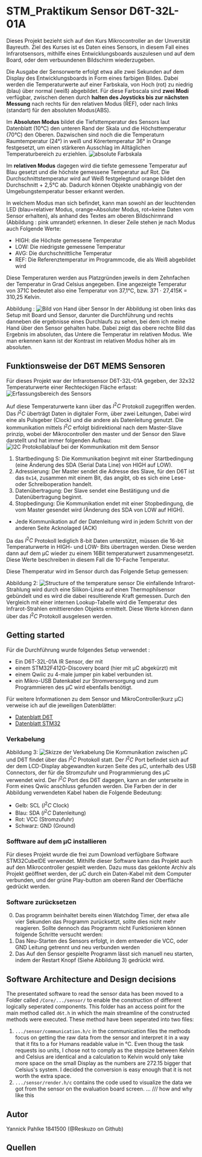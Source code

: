 # STM_Praktikum Sensor D6T-32L-01A
Dieses Projekt bezieht sich auf den Kurs Mikrocontroller an der Unversität Bayreuth. Ziel des Kurses ist es Daten eines Sensors, in diesem Fall eines Infrarotsensors, mithilfe eines Entwicklungsboards auszulesen und auf dem Board, oder dem verbuundenen Bildschirm wiederzugeben.



Die Ausgabe der Sensorwerte erfolgt etwa alle zwei Sekunden auf dem Display des Entwicklungsboards in Form eines farbigen Bildes. Dabei werden die Temperaturwerte auf einer Farbskala, von Hoch (rot) zu niedrig (blau) über normal (weiß) abgebildet. Für diese Farbscala sind **zwei Modi** verfügbar, zwischen denen durch **halten des Joysticks bis zur nächsten Messung** nach rechts für den relativen Modus (REF), oder nach links (standart) für den absoluten Modus(ABS). 

Im **Absoluten Modus** bildet die Tiefsttemperatur des Sensors laut Datenblatt (10°C) den unteren Rand der Skala und die Höchsttemperatur (70°C) den Oberen. Dazwischen sind noch die die Temperaturn Raumtemperatur (24°) in weiß und Körertemperatur 36° in Orange festgesetzt, um einen stärkeren Ausschlag im Alltäglichen Temperaturbereich zu erziehlen. 
![absolute Farbskala](./images/color_schema.png)

Im **relativen Modus** dagegen wird die tiefste gemessene Temperatur auf Blau gesetzt und die höchste gemessene Temperatur auf Rot. Die Durchschnittstemperatur wird auf Weiß festgelegtund orange bildet den Durchschnitt + 2,5°C ab. Dadurch können Objekte unabhängig von der Umgebungstemperatur besser erkannt werden. 

In welchem Modus man sich befindet, kann man sowohl an der leuchtenden LED (blau=relativer Modus, orange=Absoluter Modus, rot=keine Daten vom Sensor erhalten), als anhand des Textes am oberen Bildschirmrand (Abbildung : pink umrandet) erkennen. In dieser Zeile stehen je nach Modus auch Folgende Werte:
* HIGH: die Höchste gemessene Temperatur
* LOW: Die niedrigste gemessene Temperatur
* AVG: Die durchschnittliche Temperatur
* REF: Die Referenztemperatur im Programmcode, die als Weiß abgebildet wird

Diese Temperaturen werden aus Platzgründen jeweils in dem Zehnfachen der Temperatur in Grad Celsius angegeben. Eine angezeigte Temperatur von 371C bedeutet also eine Temperatur von 37,1°C, bzw. 371 $\cdot$ 27,415K = 310,25 Kelvin.

Abbildung : 
![Bild von Hand über Sensor](./images/handywork..png)
 In der Abbildung ist oben links das Setup mit Board und Sensor, darunter die Durchführung und rechts danneben die ergebnisse eines Durchlaufs zu sehen, bei dem ich meine Hand über den Sensor gehalten habe. Dabei zeigt das obere rechte Bild das Ergebnis im absoluten, das Untere die Temperatur im relativen Modus. Wie man erkennen kann ist der Kontrast im relativen Modus höher als im absoluten. 

## Funktionsweise der D6T MEMS Sensoren
Für dieses Projekt war der Infrarotsensor D6T-32L-01A gegeben, der 32x32 Temperaturwerte einer Rechteckigen Fläche erfasst:
![Erfassungsbereich des Sensors](./images/sensor_coverage.png)

Auf diese Temperaturwerte kann über das $I^2C$ Protokoll zugegriffen werden. Das $I^2C$ überträgt Daten in digitaler Form, über zwei Leitungen, Dabei wird eine als Pulsgeber (Clock) und die andere als Datenleitung genutzt. Die kommunikation mittels $I^2C$ erfolgt bidirektional nach dem Master-Slave prinzip, wobei der Mikrocontroller den master und der Sensor den Slave darstellt und hat immer folgenden Aufbau:
![I2C Protokollablauf bei der Kommunikation mit dem Sensor](./images/signal_chart.png)
 1. Startbedingung S: Die Kommunikation beginnt mit einer Startbedingung (eine Änderung des SDA (Serial Data Line) von HIGH auf LOW).
2. Adressierung: Der Master sendet die Adresse des Slave, für den D6T ist das `0x14`, zusammen mit einem Bit, das angibt, ob es sich eine Lese- oder Schreiboperation handelt.
3. Datenübertragung: Der Slave sendet eine Bestätigung und die Datenübertragung beginnt.
4. Stopbedingung: Die Kommunikation endet mit einer Stopbedingung, die vom Master gesendet wird (Änderung des SDA von LOW auf HIGH).
* Jede Kommunikation auf der Datenleitung wird in jedem Schritt von der anderen Seite Acknolaged (ACK)

Da das $I^2C$ Protokoll lediglich 8-bit Daten unterstützt, müssen die 16-bit Temperaturwerte in HIGH- und LOW- Bits übertragen werden. Diese werden dann auf dem µC wieder zu einem 16Bit temperaturwert zusammengesetzt. Diese Werte beschreiben in diesem Fall die 10-Fache Temperatur. 

Diese Themperatur wird im Sensor durch das Folgende Setup gemessen: 

Abbildung 2: 
![Structure of the temperature sensor](./images/sensor_structure.png)
Die einfallende Infrarot-Strahlung wird durch eine Silikon-Linse auf einen Thermophilsensor gebündelt und es wird die dabei resultierende Kraft gemessen. Durch den Vergleich mit einer internen Lookup-Tabelle wird die Temperatur des Infrarot-Strahlen emittierenden Objekts ermittelt. Diese Werte können dann über das $I^2C$ Protokoll ausgelesen werden.

## Getting started
Für die Durchführung wurde folgendes Setup verwendet :
* Ein D6T-32L-01A IR Sensor, der mit 
* einem STM32F412G-Discovery board (hier mit µC abgekürzt) mit  
* einem Qwiic zu 4-male jumper pin kabel verbunden ist.
* ein Mikro-USB Datenkabel zur Stromversorgung und zum Programmieren des µC wird ebenfalls benötigt.

Für weitere Informationen zu dem Sensor und MikroController(kurz µC) verweise ich auf die jeweiligen Datenblätter:
* [Datenblatt D6T](https://cdn-reichelt.de/documents/datenblatt/B400/D6T_MANUAL-ENPDF.pdf) 
* [Datenblatt STM32](https://www.st.com/en/evaluation-tools/32f412gdiscovery.html#documentation)
### Verkabelung
Abbildung 3:
![Skizze der Verkabelung](./images/mikrooc_scetch.png)
Die Kommunikation zwischen µC und D6T findet über das $I^2C$ Protokoll statt. Der $I^2C$ Port befindet sich auf der dem LCD-Display abgewandten kurzen Seite des µC, unterhalb des USB Connectors, der für die Stromzufuhr und Programmierung des µC verwendet wird. Der $I^2C$ Port des D6T dagegen, kann an der unterseite in Form eines Qwiic anschluss gefunden werden. Die Farben der in der Abbildung verwendeten Kabel haben die Folgende Bedeutung:
* Gelb:    SCL ($I^2C$ Clock)
* Blau:    SDA ($I^2C$ Datenleitung)
* Rot:     VCC (Stromzufuhr)
* Schwarz: GND (Ground)


### Sofftware auf dem µC installieren
Für dieses Projekt wurde die frei zum Download verfügbare Software STM32CubeIDE verwendet. Mithilfe dieser Software kann das Projekt auch auf den Mikrocontroller gespielt werden. Dazu muss das geklonte Archiv als Projekt geöffnet werden, der µC durch ein Daten-Kabel mit dem Computer verbunden, und der grüne Play-button am oberen Rand der Oberfläche gedrückt werden. 

### Software zurücksetzen
0. Das programm beinhaltet bereits einen Watchdog Timer, der etwa alle vier Sekunden das Programm zurücksetzt, sollte dies nicht mehr reagieren. Sollte dennoch das Programm nicht Funktionieren können folgende Schritte versucht werden:
1. Das Neu-Starten des Sensors erfolgt, in dem entweder die VCC, oder GND Leitung getrennt und neu verbunden werden
2. Das Auf den Sensor gespielte Programm lässt sich manuell neu starten, indem der Restart Knopf (Siehe Abbildung 3) gedrückt wird.


## Software Architecture and Design decisions
The presentated software to read the sensor data has been moved to a Folder called `/Core/.../sensor/` to enable the construction of different logically seperated components. This folder has an access point for the main method called `d6t.h` in which the main streamline of the constructed methods were executed. These method have been seperated into two files:
1. `.../sensor/communication.h/c` in the communication files the methods focus on getting the raw data from the sensor and interpret it in a way that it fits to a for Humans readable value in °C. Even thoug the task requests iso units, I chose not to comply as the stepsize between Kelvin and Celsius are identical and a calculation to Kelvin would only take more space on the small Display as the numbers are 272.15 bigger that Celsius's system. I decided the conversion is easy enough that it is not worth the extra space.
2. `.../sensor/render.h/c` contains the code used to visualize the data we got from the sensor on the evaluation board screen. ... /// how and why like this



## Autor
Yannick Pahlke 1841500 (@Reskuzo on Github)



## Quellen

